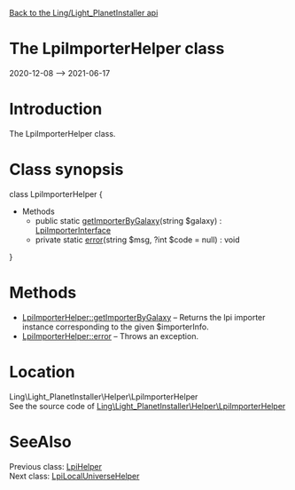 [Back to the Ling/Light_PlanetInstaller api](https://github.com/lingtalfi/Light_PlanetInstaller/blob/master/doc/api/Ling/Light_PlanetInstaller.md)



The LpiImporterHelper class
================
2020-12-08 --> 2021-06-17






Introduction
============

The LpiImporterHelper class.



Class synopsis
==============


class <span class="pl-k">LpiImporterHelper</span>  {

- Methods
    - public static [getImporterByGalaxy](https://github.com/lingtalfi/Light_PlanetInstaller/blob/master/doc/api/Ling/Light_PlanetInstaller/Helper/LpiImporterHelper/getImporterByGalaxy.md)(string $galaxy) : [LpiImporterInterface](https://github.com/lingtalfi/Light_PlanetInstaller/blob/master/doc/api/Ling/Light_PlanetInstaller/Importer/LpiImporterInterface.md)
    - private static [error](https://github.com/lingtalfi/Light_PlanetInstaller/blob/master/doc/api/Ling/Light_PlanetInstaller/Helper/LpiImporterHelper/error.md)(string $msg, ?int $code = null) : void

}






Methods
==============

- [LpiImporterHelper::getImporterByGalaxy](https://github.com/lingtalfi/Light_PlanetInstaller/blob/master/doc/api/Ling/Light_PlanetInstaller/Helper/LpiImporterHelper/getImporterByGalaxy.md) &ndash; Returns the lpi importer instance corresponding to the given $importerInfo.
- [LpiImporterHelper::error](https://github.com/lingtalfi/Light_PlanetInstaller/blob/master/doc/api/Ling/Light_PlanetInstaller/Helper/LpiImporterHelper/error.md) &ndash; Throws an exception.





Location
=============
Ling\Light_PlanetInstaller\Helper\LpiImporterHelper<br>
See the source code of [Ling\Light_PlanetInstaller\Helper\LpiImporterHelper](https://github.com/lingtalfi/Light_PlanetInstaller/blob/master/Helper/LpiImporterHelper.php)



SeeAlso
==============
Previous class: [LpiHelper](https://github.com/lingtalfi/Light_PlanetInstaller/blob/master/doc/api/Ling/Light_PlanetInstaller/Helper/LpiHelper.md)<br>Next class: [LpiLocalUniverseHelper](https://github.com/lingtalfi/Light_PlanetInstaller/blob/master/doc/api/Ling/Light_PlanetInstaller/Helper/LpiLocalUniverseHelper.md)<br>
